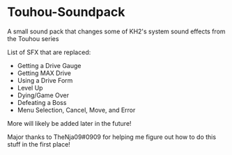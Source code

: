 # Touhou-Soundpack
A small sound pack that changes some of KH2's system sound effects from the Touhou series

List of SFX that are replaced:
  - Getting a Drive Gauge
  - Getting MAX Drive
  - Using a Drive Form
  - Level Up
  - Dying/Game Over
  - Defeating a Boss
  - Menu Selection, Cancel, Move, and Error

More will likely be added later in the future!

Major thanks to TheNja09#0909 for helping me figure out how to do this stuff in the first place!
